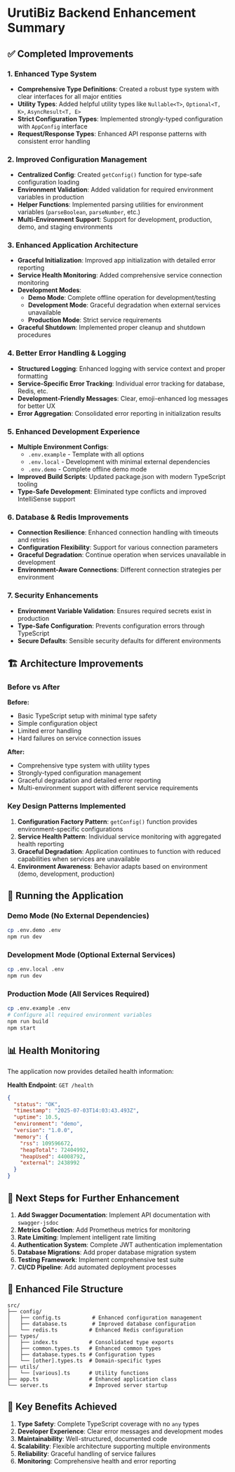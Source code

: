 # UrutiBiz Backend Enhancement Summary

## ✅ Completed Improvements

### 1. Enhanced Type System
- **Comprehensive Type Definitions**: Created a robust type system with clear interfaces for all major entities
- **Utility Types**: Added helpful utility types like `Nullable<T>`, `Optional<T, K>`, `AsyncResult<T, E>`
- **Strict Configuration Types**: Implemented strongly-typed configuration with `AppConfig` interface
- **Request/Response Types**: Enhanced API response patterns with consistent error handling

### 2. Improved Configuration Management
- **Centralized Config**: Created `getConfig()` function for type-safe configuration loading
- **Environment Validation**: Added validation for required environment variables in production
- **Helper Functions**: Implemented parsing utilities for environment variables (`parseBoolean`, `parseNumber`, etc.)
- **Multi-Environment Support**: Support for development, production, demo, and staging environments

### 3. Enhanced Application Architecture
- **Graceful Initialization**: Improved app initialization with detailed error reporting
- **Service Health Monitoring**: Added comprehensive service connection monitoring
- **Development Modes**: 
  - **Demo Mode**: Complete offline operation for development/testing
  - **Development Mode**: Graceful degradation when external services unavailable
  - **Production Mode**: Strict service requirements
- **Graceful Shutdown**: Implemented proper cleanup and shutdown procedures

### 4. Better Error Handling & Logging
- **Structured Logging**: Enhanced logging with service context and proper formatting
- **Service-Specific Error Tracking**: Individual error tracking for database, Redis, etc.
- **Development-Friendly Messages**: Clear, emoji-enhanced log messages for better UX
- **Error Aggregation**: Consolidated error reporting in initialization results

### 5. Enhanced Development Experience
- **Multiple Environment Configs**: 
  - `.env.example` - Template with all options
  - `.env.local` - Development with minimal external dependencies
  - `.env.demo` - Complete offline demo mode
- **Improved Build Scripts**: Updated package.json with modern TypeScript tooling
- **Type-Safe Development**: Eliminated type conflicts and improved IntelliSense support

### 6. Database & Redis Improvements
- **Connection Resilience**: Enhanced connection handling with timeouts and retries
- **Configuration Flexibility**: Support for various connection parameters
- **Graceful Degradation**: Continue operation when services unavailable in development
- **Environment-Aware Connections**: Different connection strategies per environment

### 7. Security Enhancements
- **Environment Variable Validation**: Ensures required secrets exist in production
- **Type-Safe Configuration**: Prevents configuration errors through TypeScript
- **Secure Defaults**: Sensible security defaults for different environments

## 🏗️ Architecture Improvements

### Before vs After

**Before:**
- Basic TypeScript setup with minimal type safety
- Simple configuration object
- Limited error handling
- Hard failures on service connection issues

**After:**
- Comprehensive type system with utility types
- Strongly-typed configuration management
- Graceful degradation and detailed error reporting
- Multi-environment support with different service requirements

### Key Design Patterns Implemented

1. **Configuration Factory Pattern**: `getConfig()` function provides environment-specific configurations
2. **Service Health Pattern**: Individual service monitoring with aggregated health reporting
3. **Graceful Degradation**: Application continues to function with reduced capabilities when services are unavailable
4. **Environment Awareness**: Behavior adapts based on environment (demo, development, production)

## 🚀 Running the Application

### Demo Mode (No External Dependencies)
```bash
cp .env.demo .env
npm run dev
```

### Development Mode (Optional External Services)
```bash
cp .env.local .env
npm run dev
```

### Production Mode (All Services Required)
```bash
cp .env.example .env
# Configure all required environment variables
npm run build
npm start
```

## 📊 Health Monitoring

The application now provides detailed health information:

**Health Endpoint**: `GET /health`
```json
{
  "status": "OK",
  "timestamp": "2025-07-03T14:03:43.493Z",
  "uptime": 10.5,
  "environment": "demo",
  "version": "1.0.0",
  "memory": {
    "rss": 109596672,
    "heapTotal": 72404992,
    "heapUsed": 44008792,
    "external": 2438992
  }
}
```

## 🔧 Next Steps for Further Enhancement

1. **Add Swagger Documentation**: Implement API documentation with `swagger-jsdoc`
2. **Metrics Collection**: Add Prometheus metrics for monitoring
3. **Rate Limiting**: Implement intelligent rate limiting
4. **Authentication System**: Complete JWT authentication implementation
5. **Database Migrations**: Add proper database migration system
6. **Testing Framework**: Implement comprehensive test suite
7. **CI/CD Pipeline**: Add automated deployment processes

## 📁 Enhanced File Structure

```
src/
├── config/
│   ├── config.ts          # Enhanced configuration management
│   ├── database.ts        # Improved database configuration
│   └── redis.ts          # Enhanced Redis configuration
├── types/
│   ├── index.ts          # Consolidated type exports
│   ├── common.types.ts   # Enhanced common types
│   ├── database.types.ts # Configuration types
│   └── [other].types.ts  # Domain-specific types
├── utils/
│   └── [various].ts      # Utility functions
├── app.ts                # Enhanced application class
└── server.ts             # Improved server startup
```

## 🎯 Key Benefits Achieved

1. **Type Safety**: Complete TypeScript coverage with no `any` types
2. **Developer Experience**: Clear error messages and development modes
3. **Maintainability**: Well-structured, documented code
4. **Scalability**: Flexible architecture supporting multiple environments
5. **Reliability**: Graceful handling of service failures
6. **Monitoring**: Comprehensive health and error reporting
